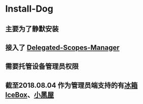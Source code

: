 # Install-Dog
## 主要为了静默安装

## 接入了  [Delegated-Scopes-Manager](https://github.com/heruoxin/Delegated-Scopes-Manager)
## 需要托管设备管理员权限
## 截至2018.08.04 作为管理员端支持的有[冰箱 IceBox](https://www.coolapk.com/apk/com.catchingnow.icebox)、[小黑屋](https://www.coolapk.com/apk/web1n.stopapp)
